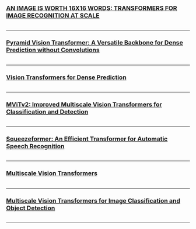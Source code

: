 ### [AN IMAGE IS WORTH 16X16 WORDS: TRANSFORMERS FOR IMAGE RECOGNITION AT SCALE]()
```angular2html

```
---
### [Pyramid Vision Transformer: A Versatile Backbone for Dense Prediction without Convolutions]()
```angular2html

```
---
### [Vision Transformers for Dense Prediction]()
```angular2html

```
---
### [MViTv2: Improved Multiscale Vision Transformers for Classification and Detection]()
```angular2html

```
---
### [Squeezeformer: An Efficient Transformer for Automatic Speech Recognition]()
```angular2html

```
---
### [Multiscale Vision Transformers ]()
```angular2html

```
---
### [Multiscale Vision Transformers for Image Classification and Object Detection]()
```angular2html

```
---